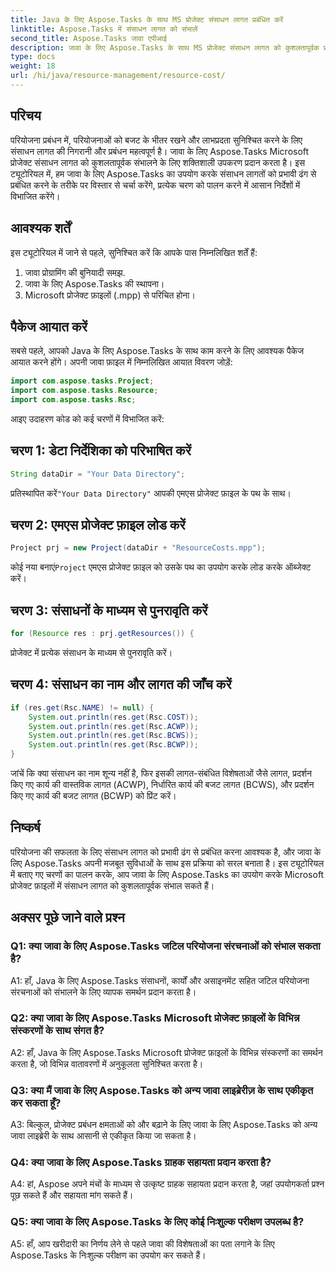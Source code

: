 ```yaml
---
title: Java के लिए Aspose.Tasks के साथ MS प्रोजेक्ट संसाधन लागत प्रबंधित करें
linktitle: Aspose.Tasks में संसाधन लागत को संभालें
second_title: Aspose.Tasks जावा एपीआई
description: जावा के लिए Aspose.Tasks के साथ MS प्रोजेक्ट संसाधन लागत को कुशलतापूर्वक प्रबंधित करना सीखें। हमारे चरण-दर-चरण मार्गदर्शिका का पालन करें.
type: docs
weight: 18
url: /hi/java/resource-management/resource-cost/
---
```

## परिचय

परियोजना प्रबंधन में, परियोजनाओं को बजट के भीतर रखने और लाभप्रदता सुनिश्चित करने के लिए संसाधन लागत की निगरानी और प्रबंधन महत्वपूर्ण है। जावा के लिए Aspose.Tasks Microsoft प्रोजेक्ट संसाधन लागत को कुशलतापूर्वक संभालने के लिए शक्तिशाली उपकरण प्रदान करता है। इस ट्यूटोरियल में, हम जावा के लिए Aspose.Tasks का उपयोग करके संसाधन लागतों को प्रभावी ढंग से प्रबंधित करने के तरीके पर विस्तार से चर्चा करेंगे, प्रत्येक चरण को पालन करने में आसान निर्देशों में विभाजित करेंगे।

## आवश्यक शर्तें

इस ट्यूटोरियल में जाने से पहले, सुनिश्चित करें कि आपके पास निम्नलिखित शर्तें हैं:

1. जावा प्रोग्रामिंग की बुनियादी समझ.
2. जावा के लिए Aspose.Tasks की स्थापना।
3. Microsoft प्रोजेक्ट फ़ाइलों (.mpp) से परिचित होना।

## पैकेज आयात करें

सबसे पहले, आपको Java के लिए Aspose.Tasks के साथ काम करने के लिए आवश्यक पैकेज आयात करने होंगे। अपनी जावा फ़ाइल में निम्नलिखित आयात विवरण जोड़ें:

```java
import com.aspose.tasks.Project;
import com.aspose.tasks.Resource;
import com.aspose.tasks.Rsc;
```

आइए उदाहरण कोड को कई चरणों में विभाजित करें:

## चरण 1: डेटा निर्देशिका को परिभाषित करें

```java
String dataDir = "Your Data Directory";
```

 प्रतिस्थापित करें`"Your Data Directory"` आपकी एमएस प्रोजेक्ट फ़ाइल के पथ के साथ।

## चरण 2: एमएस प्रोजेक्ट फ़ाइल लोड करें

```java
Project prj = new Project(dataDir + "ResourceCosts.mpp");
```

 कोई नया बनाएं`Project` एमएस प्रोजेक्ट फ़ाइल को उसके पथ का उपयोग करके लोड करके ऑब्जेक्ट करें।

## चरण 3: संसाधनों के माध्यम से पुनरावृति करें

```java
for (Resource res : prj.getResources()) {
```

प्रोजेक्ट में प्रत्येक संसाधन के माध्यम से पुनरावृति करें।

## चरण 4: संसाधन का नाम और लागत की जाँच करें

```java
if (res.get(Rsc.NAME) != null) {
    System.out.println(res.get(Rsc.COST));
    System.out.println(res.get(Rsc.ACWP));
    System.out.println(res.get(Rsc.BCWS));
    System.out.println(res.get(Rsc.BCWP));
}
```

जांचें कि क्या संसाधन का नाम शून्य नहीं है, फिर इसकी लागत-संबंधित विशेषताओं जैसे लागत, प्रदर्शन किए गए कार्य की वास्तविक लागत (ACWP), निर्धारित कार्य की बजट लागत (BCWS), और प्रदर्शन किए गए कार्य की बजट लागत (BCWP) को प्रिंट करें।

## निष्कर्ष

परियोजना की सफलता के लिए संसाधन लागत को प्रभावी ढंग से प्रबंधित करना आवश्यक है, और जावा के लिए Aspose.Tasks अपनी मजबूत सुविधाओं के साथ इस प्रक्रिया को सरल बनाता है। इस ट्यूटोरियल में बताए गए चरणों का पालन करके, आप जावा के लिए Aspose.Tasks का उपयोग करके Microsoft प्रोजेक्ट फ़ाइलों में संसाधन लागत को कुशलतापूर्वक संभाल सकते हैं।

## अक्सर पूछे जाने वाले प्रश्न

### Q1: क्या जावा के लिए Aspose.Tasks जटिल परियोजना संरचनाओं को संभाल सकता है?

A1: हाँ, Java के लिए Aspose.Tasks संसाधनों, कार्यों और असाइनमेंट सहित जटिल परियोजना संरचनाओं को संभालने के लिए व्यापक समर्थन प्रदान करता है।

### Q2: क्या जावा के लिए Aspose.Tasks Microsoft प्रोजेक्ट फ़ाइलों के विभिन्न संस्करणों के साथ संगत है?

A2: हाँ, Java के लिए Aspose.Tasks Microsoft प्रोजेक्ट फ़ाइलों के विभिन्न संस्करणों का समर्थन करता है, जो विभिन्न वातावरणों में अनुकूलता सुनिश्चित करता है।

### Q3: क्या मैं जावा के लिए Aspose.Tasks को अन्य जावा लाइब्रेरीज़ के साथ एकीकृत कर सकता हूँ?

A3: बिल्कुल, प्रोजेक्ट प्रबंधन क्षमताओं को और बढ़ाने के लिए जावा के लिए Aspose.Tasks को अन्य जावा लाइब्रेरी के साथ आसानी से एकीकृत किया जा सकता है।

### Q4: क्या जावा के लिए Aspose.Tasks ग्राहक सहायता प्रदान करता है?

A4: हां, Aspose अपने मंचों के माध्यम से उत्कृष्ट ग्राहक सहायता प्रदान करता है, जहां उपयोगकर्ता प्रश्न पूछ सकते हैं और सहायता मांग सकते हैं।

### Q5: क्या जावा के लिए Aspose.Tasks के लिए कोई निःशुल्क परीक्षण उपलब्ध है?

A5: हाँ, आप खरीदारी का निर्णय लेने से पहले जावा की विशेषताओं का पता लगाने के लिए Aspose.Tasks के निःशुल्क परीक्षण का उपयोग कर सकते हैं।
